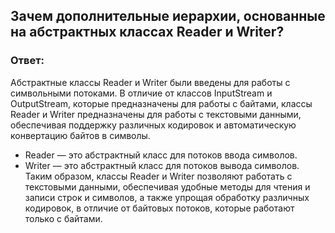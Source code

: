 ## Зачем дополнительные иерархии, основанные на абстрактных классах Reader и Writer?
### Ответ:
Абстрактные классы Reader и Writer были введены для работы с символьными потоками. В отличие от классов InputStream и OutputStream, которые предназначены для работы с байтами, классы Reader и Writer предназначены для работы с текстовыми данными, обеспечивая поддержку различных кодировок и автоматическую конвертацию байтов в символы.

- Reader — это абстрактный класс для потоков ввода символов.
- Writer — это абстрактный класс для потоков вывода символов.
Таким образом, классы Reader и Writer позволяют работать с текстовыми данными, обеспечивая удобные методы для чтения и записи строк и символов, а также упрощая обработку различных кодировок, в отличие от байтовых потоков, которые работают только с байтами.